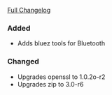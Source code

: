 [Full Changelog][changelog]

### Added

- Adds bluez tools for Bluetooth

### Changed

- Upgrades openssl to 1.0.2o-r2
- Upgrades zip to 3.0-r6

[changelog]: https://github.com/hassio-addons/addon-ssh/compare/v3.0.1...v3.1.0
